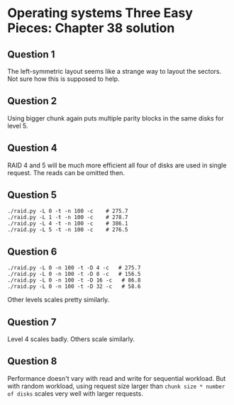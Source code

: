 # Operating systems Three Easy Pieces: Chapter 38 solution

## Question 1

The left-symmetric layout seems like a strange way to layout the sectors. Not sure how this is supposed to help.

## Question 2

Using bigger chunk again puts multiple parity blocks in the same disks for level 5.

## Question 4

RAID 4 and 5 will be much more efficient all four of disks are used in single request. The reads can be omitted then.

## Question 5

```
./raid.py -L 0 -t -n 100 -c    # 275.7
./raid.py -L 1 -t -n 100 -c    # 278.7
./raid.py -L 4 -t -n 100 -c    # 386.1
./raid.py -L 5 -t -n 100 -c    # 276.5
```

## Question 6

```
./raid.py -L 0 -n 100 -t -D 4 -c   # 275.7
./raid.py -L 0 -n 100 -t -D 8 -c   # 156.5
./raid.py -L 0 -n 100 -t -D 16 -c   # 86.8
./raid.py -L 0 -n 100 -t -D 32 -c   # 58.6
```

Other levels scales pretty similarly.

## Question 7

Level 4 scales badly. Others scale similarly.

## Question 8

Performance doesn't vary with read and write for sequential workload. But with random workload, using request size larger than `chunk size * number of disks` scales very well with larger requests.
